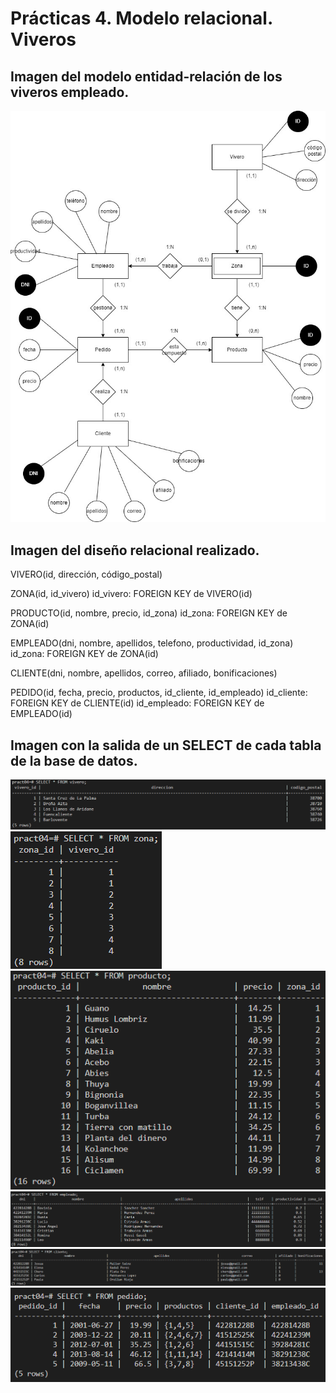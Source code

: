 # Prácticas 4. Modelo relacional. Viveros

## Imagen del modelo entidad-relación de los viveros empleado.

![](img/modelo_entidad_relacion.jpg)

## Imagen del diseño relacional realizado.

VIVERO(id, dirección, código_postal)

ZONA(id, id_vivero)
id_vivero: FOREIGN KEY de VIVERO(id)

PRODUCTO(id, nombre, precio, id_zona)
id_zona: FOREIGN KEY de ZONA(id)

EMPLEADO(dni, nombre, apellidos, telefono, productividad, id_zona)
id_zona: FOREIGN KEY de ZONA(id)

CLIENTE(dni, nombre, apellidos, correo, afiliado, bonificaciones)

PEDIDO(id, fecha, precio, productos, id_cliente, id_empleado)
id_cliente: FOREIGN KEY de CLIENTE(id)
id_empleado: FOREIGN KEY de EMPLEADO(id)

## Imagen con la salida de un SELECT de cada tabla de la base de datos.

![](img/tablas/vivero.png)
![](img/tablas/zona.png)
![](img/tablas/producto.png)
![](img/tablas/empleado.png)
![](img/tablas/cliente.png)
![](img/tablas/pedido.png)

